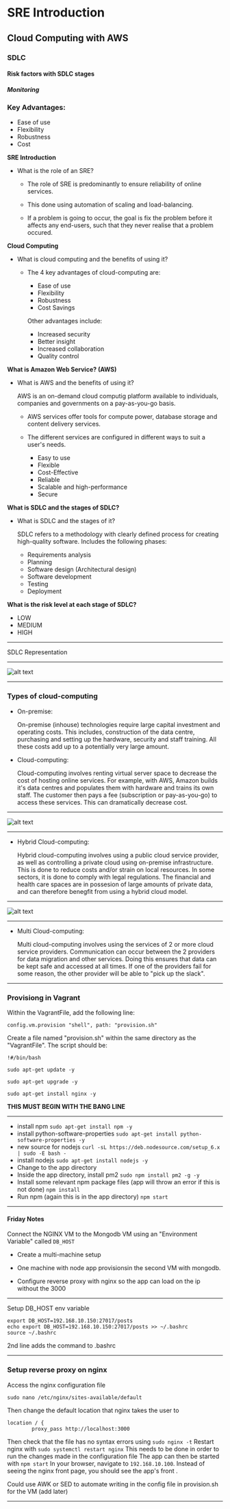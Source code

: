 # SRE Introduction
## Cloud Computing with AWS
### SDLC
#### Risk factors with SDLC stages
##### Monitoring

### Key Advantages:
- Ease of use
- Flexibility
- Robustness
- Cost

**SRE Introduction**
- What is the role of an SRE?

    - The role of SRE is            predominantly to ensure reliability of online services.

    - This done using automation of scaling and load-balancing.

    - If a problem is going to occur, the goal is fix the problem before it affects any end-users, such that they never realise that a problem occured.


**Cloud Computing**
- What is cloud computing and the benefits of using it?

    - The 4 key advantages of cloud-computing are:

        - Ease of use
        - Flexibility
        - Robustness
        - Cost Savings

        Other advantages include:

        - Increased security
        - Better insight
        - Increased collaboration
        - Quality control


**What is Amazon Web Service? (AWS)**
- What is AWS and the benefits of using it?

    AWS is an on-demand cloud computig platform available to individuals, companies and governments on a pay-as-you-go basis.

    - AWS services offer tools for compute power, database storage and content delivery services.

    - The different services are configured in different ways to suit a user's needs.

        - Easy to use
        - Flexible
        - Cost-Effective
        - Reliable
        - Scalable and high-performance
        - Secure


**What is SDLC and the stages of SDLC?**
- What is SDLC and the stages of it?

    SDLC refers to a methodology with clearly defined process for creating high-quality software. Includes the following phases:

    - Requirements analysis
    - Planning
    - Software design (Architectural design)
    - Software development
    - Testing
    - Deployment

**What is the risk level at each stage of SDLC?**
- LOW
- MEDIUM
- HIGH

---


SDLC Representation

---
![alt text](https://datarob.com/content/images/2019/08/SDLC-stages.png)

---
### Types of cloud-computing


- On-premise:
    
    On-premise (inhouse) technologies require large capital investment and operating costs. This includes, construction of the data centre, purchasing and setting up the hardware, security and staff training. All these costs add up to a potentially very large amount.

- Cloud-computing:

    Cloud-computing involves renting virtual server space to decrease the cost of hosting online services. 
    For example, with AWS, Amazon builds it's data centres and populates them with hardware and trains its own staff. The customer then pays a fee (subscription or pay-as-you-go) to access these services. This can dramatically decrease cost.

---
![alt text](https://www.peoplehr.com/blog/wp-content/uploads/2015/06/12.png)

---

- Hybrid Cloud-computing:

    Hybrid cloud-computing involves using a public cloud service provider, as well as controlling a private cloud using on-premise infrastructure. This is done to reduce costs and/or strain on local resources. In some sectors, it is done to comply with legal regulations. The financial and health care spaces are in possesion of large amounts of private data, and can therefore benegfit from using a hybrid cloud model.

---
![alt text](https://qph.fs.quoracdn.net/main-qimg-8e9ed422b2ae93823c754ea345da004e)

---

- Multi Cloud-computing:

    Multi cloud-computing involves using the services of 2 or more cloud service providers. Communication can occur between the 2 providers for data migration and other services. 
    Doing this ensures that data can be kept safe and accessed at all times. If one of the providers fail for some reason, the other provider will be able to "pick up the slack".

---
### Provisiong in Vagrant

Within the VagrantFile, add the following line:
```
config.vm.provision "shell", path: "provision.sh"
```

Create a file named "provision.sh" within the same directory as the "VagrantFile". The script should be:
```
!#/bin/bash

sudo apt-get update -y

sudo apt-get upgrade -y

sudo apt-get install nginx -y
```
**THIS MUST BEGIN WITH THE BANG LINE**

---
- install npm `sudo apt-get install npm -y`
- install python-software-properties `sudo apt-get install python-software-properties -y`
- new source for nodejs `curl -sL https://deb.nodesource.com/setup_6.x | sudo -E bash -`
- install nodejs `sudo apt-get install nodejs -y`
- Change to the app directory
- Inside the app directory, install pm2 `sudo npm install pm2 -g -y`
- Install some relevant npm package files (app will throw an error if this is not done) `npm install`
- Run npm (again this is in the app directory) `npm start`

---
#### Friday Notes

Connect the NGINX VM to the Mongodb VM using an "Environment Variable" called `DB_HOST`

- Create a multi-machine setup
- One machine with node app provisionsin the second VM with mongodb.

- Configure reverse proxy with nginx so the app can load on the ip without the 3000

---
Setup DB_HOST env variable
```
export DB_HOST=192.168.10.150:27017/posts
echo export DB_HOST=192.168.10.150:27017/posts >> ~/.bashrc
source ~/.bashrc
```
2nd line adds the command to .bashrc

---
### Setup reverse proxy on nginx

Access the nginx configuration file
```
sudo nano /etc/nginx/sites-available/default
```

Then change the default location that nginx takes the user to
```
location / {
        proxy_pass http://localhost:3000
```
Then check that the file has no syntax errors using `sudo nginx -t`
Restart nginx with `sudo systemctl restart nginx`
This needs to be done in order to run the changes made in the configuration file
The app can then be started with `npm start`
In your browser, navigate to `192.168.10.100`. Instead of seeing the nginx front page, you should see the app's front .

Could use AWK or SED to automate writing in the config file in provision.sh for the VM (add later)

---

